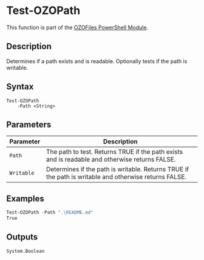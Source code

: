 # Test-OZOPath
This function is part of the [OZOFiles PowerShell Module](https://github.com/onezeroone-dev/OZOFiles-PowerShell-Module/blob/main/README.md).

## Description
Determines if a path exists and is readable. Optionally tests if the path is writable.

## Syntax
```
Test-OZOPath
    -Path <String>
```

## Parameters
|Parameter|Description|
|---------|-----------|
|`Path`|The path to test. Returns TRUE if the path exists and is readable and otherwise returns FALSE.|
|`Writable`|Determines if the path is writable. Returns TRUE if the path is writable and otherwise returns FALSE.|

## Examples
```powershell
Test-OZOPath -Path ".\README.md"
True
```

## Outputs
`System.Boolean`

